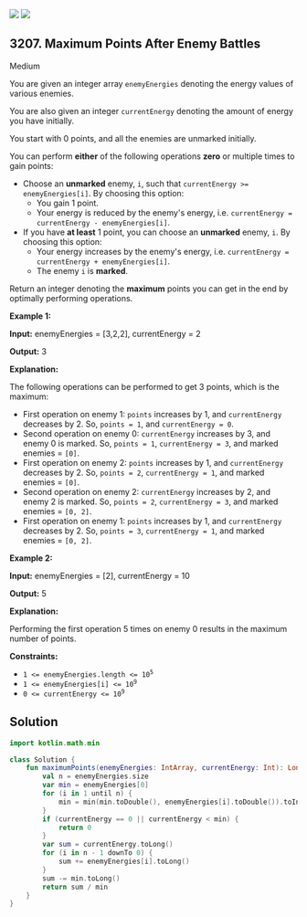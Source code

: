 [![](https://img.shields.io/github/stars/javadev/LeetCode-in-Kotlin?label=Stars&style=flat-square)](https://github.com/javadev/LeetCode-in-Kotlin)
[![](https://img.shields.io/github/forks/javadev/LeetCode-in-Kotlin?label=Fork%20me%20on%20GitHub%20&style=flat-square)](https://github.com/javadev/LeetCode-in-Kotlin/fork)

## 3207\. Maximum Points After Enemy Battles

Medium

You are given an integer array `enemyEnergies` denoting the energy values of various enemies.

You are also given an integer `currentEnergy` denoting the amount of energy you have initially.

You start with 0 points, and all the enemies are unmarked initially.

You can perform **either** of the following operations **zero** or multiple times to gain points:

*   Choose an **unmarked** enemy, `i`, such that `currentEnergy >= enemyEnergies[i]`. By choosing this option:
    *   You gain 1 point.
    *   Your energy is reduced by the enemy's energy, i.e. `currentEnergy = currentEnergy - enemyEnergies[i]`.
*   If you have **at least** 1 point, you can choose an **unmarked** enemy, `i`. By choosing this option:
    *   Your energy increases by the enemy's energy, i.e. `currentEnergy = currentEnergy + enemyEnergies[i]`.
    *   The enemy `i` is **marked**.

Return an integer denoting the **maximum** points you can get in the end by optimally performing operations.

**Example 1:**

**Input:** enemyEnergies = [3,2,2], currentEnergy = 2

**Output:** 3

**Explanation:**

The following operations can be performed to get 3 points, which is the maximum:

*   First operation on enemy 1: `points` increases by 1, and `currentEnergy` decreases by 2. So, `points = 1`, and `currentEnergy = 0`.
*   Second operation on enemy 0: `currentEnergy` increases by 3, and enemy 0 is marked. So, `points = 1`, `currentEnergy = 3`, and marked enemies = `[0]`.
*   First operation on enemy 2: `points` increases by 1, and `currentEnergy` decreases by 2. So, `points = 2`, `currentEnergy = 1`, and marked enemies = `[0]`.
*   Second operation on enemy 2: `currentEnergy` increases by 2, and enemy 2 is marked. So, `points = 2`, `currentEnergy = 3`, and marked enemies = `[0, 2]`.
*   First operation on enemy 1: `points` increases by 1, and `currentEnergy` decreases by 2. So, `points = 3`, `currentEnergy = 1`, and marked enemies = `[0, 2]`.

**Example 2:**

**Input:** enemyEnergies = [2], currentEnergy = 10

**Output:** 5

**Explanation:**

Performing the first operation 5 times on enemy 0 results in the maximum number of points.

**Constraints:**

*   <code>1 <= enemyEnergies.length <= 10<sup>5</sup></code>
*   <code>1 <= enemyEnergies[i] <= 10<sup>9</sup></code>
*   <code>0 <= currentEnergy <= 10<sup>9</sup></code>

## Solution

```kotlin
import kotlin.math.min

class Solution {
    fun maximumPoints(enemyEnergies: IntArray, currentEnergy: Int): Long {
        val n = enemyEnergies.size
        var min = enemyEnergies[0]
        for (i in 1 until n) {
            min = min(min.toDouble(), enemyEnergies[i].toDouble()).toInt()
        }
        if (currentEnergy == 0 || currentEnergy < min) {
            return 0
        }
        var sum = currentEnergy.toLong()
        for (i in n - 1 downTo 0) {
            sum += enemyEnergies[i].toLong()
        }
        sum -= min.toLong()
        return sum / min
    }
}
```